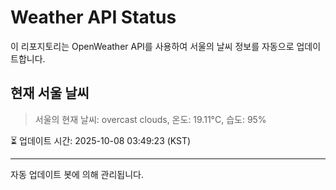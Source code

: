 
# Weather API Status

이 리포지토리는 OpenWeather API를 사용하여 서울의 날씨 정보를 자동으로 업데이트합니다.

## 현재 서울 날씨
> 서울의 현재 날씨: overcast clouds, 온도: 19.11°C, 습도: 95%

⏳ 업데이트 시간: 2025-10-08 03:49:23 (KST)

---
자동 업데이트 봇에 의해 관리됩니다.
